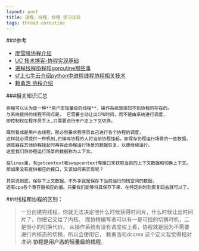 ```yaml
---
layout: post
title: 进程，线程，协程 学习比较
tags: thread coroutine
---
```


###参考
* [廖雪峰协程介绍](http://www.liaoxuefeng.com/wiki/001374738125095c955c1e6d8bb493182103fac9270762a000/0013868328689835ecd883d910145dfa8227b539725e5ed000)
* [UC 技术博客-协程实现基础](http://tech.uc.cn/?p=1055)
* [进程线程协程和goroutine那些事](http://www.cnblogs.com/shenguanpu/archive/2013/05/05/3060616.html)
* [sf上七牛云介绍python中进程线程协程相关技术](https://segmentfault.com/a/1190000001813992#articleHeader28)
* [赖勇浩 协程介绍](http://blog.csdn.net/gzlaiyonghao/article/details/5397038)

###相关知识汇总
```
协程可以认为是一种**用户态轻量级的线程**，操作系统是感知不到协程的存在的。
与系统提供的线程不同点是， 它需要主动让出CPU时间，而不是由系统进行调度，
即控制权在程序员手上,只需要进行用户态上下文切换。

既然看成是用户态线程，那必然要求程序员自己进行各个协程的调度，
这样就必须提供一种机制,供编写协程的人将当前协程挂起，即保存协程运行场景的一些数据，
调度器在其他协程挂起时再将此协程运行场景的数据恢复，以便继续运行。
这里我们将协程运行场景的数据称为上下文。

在linux里，有getcontext和swapcontext等接口来获取当前的上下文数据和切换上下文。
那如果没有提供相应的接口，又该如何来实现呢？

其实说到底，保存下上文数据，不外乎就是保存下当前运行的栈空间的数据，
还有cpu各个寄存器相应的值。只要我们能够将其保存下来，在特定的时刻恢复回去就可以了。
```

###线程和协程的区别：

> 一旦创建完线程，你就无法决定他什么时候获得时间片，什么时候让出时间片了，你把它交给了内核。
> 而协程编写者可以有一是可控的切换时机，二是很小的切换代价。
> 从操作系统有没有调度权上看，协程就是因为不需要进行内核态的切换，所以会使用它，
> 赖勇浩和dccmx 这个定义我觉得相对准确  **协程是用户态的轻量级的线程**。


